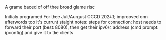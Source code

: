 A grame baced of off thee broad glame risc 

Initialy programed For thee Juli/Aurgust CCCD 2024.1; improoved onn afterwords too it's currunt staight
notes: steps for connection: host needs to forward their port (best: 8080), then get their ipv6/4 address (cmd prompt: ipconfig) and give it to the clients
